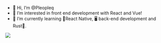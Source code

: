 - 👋 Hi, I’m @Pleopleq
- 👀 I’m interested in front end development with React and Vue!
- 🌱 I’m currently learning 📱React Native, 🖥️ back-end development and Rust🦀.

<img src="https://github-readme-stats.vercel.app/api/top-langs?username=Pleopleq&layout=compact"/>
<!---
Pleopleq/Pleopleq is a ✨ special ✨ repository because its `README.md` (this file) appears on your GitHub profile.
You can click the Preview link to take a look at your changes.
--->
